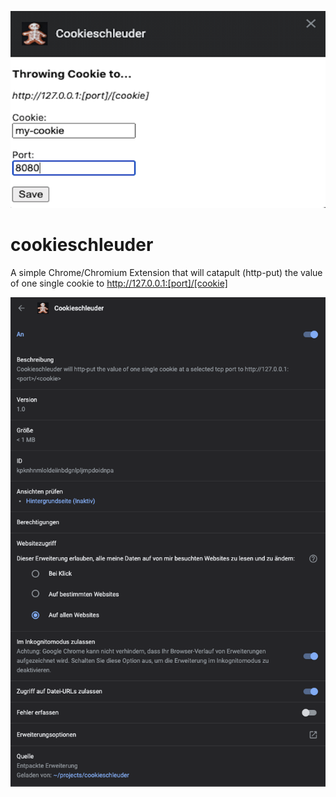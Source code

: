 ![Alt text](images/screenshot.png?raw=true "Screenshot")

# cookieschleuder
A simple Chrome/Chromium Extension that will catapult (http-put) the value of one single cookie to http://127.0.0.1:[port]/[cookie]

![Alt text](images/settings.png?raw=true "Settings")
